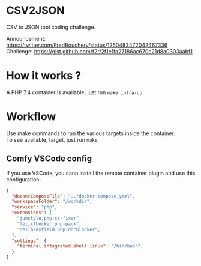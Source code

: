 # CSV2JSON

CSV to JSON tool coding challenge.

Announcement: https://twitter.com/FredBouchery/status/1250483472042467336  
Challenge: https://gist.github.com/f2r/2f1e1fa27186ac670c21d8a0303aabf1

# How it works ?

A PHP 7.4 container is available, just run `make infra-up`.

# Workflow

Use make commands to run the various targets inside the container.  
To see available, target, just run `make`.

## Comfy VSCode config

If you use VSCode, you cann install the remote container plugin and use this configuration:

```json
{
  "dockerComposeFile": "../docker-compose.yaml",
  "workspaceFolder": "/workdir",
  "service": "php",
  "extensions": [
    "junstyle.php-cs-fixer",
    "felixfbecker.php-pack",
    "neilbrayfield.php-docblocker",
  ],
  "settings": {
    "terminal.integrated.shell.linux": "/bin/bash",
  }
}


```
